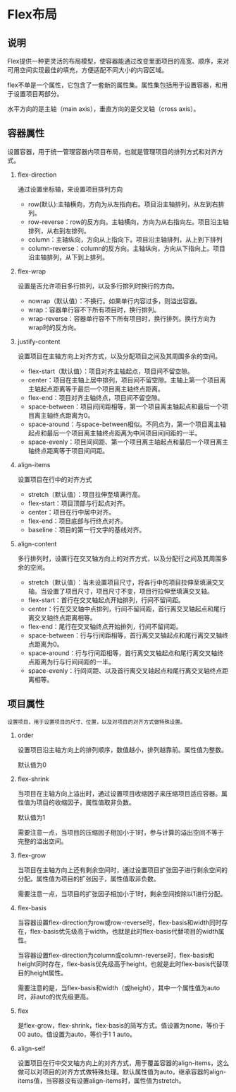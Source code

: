 # Flex布局

## 说明

Flex提供一种更灵活的布局模型，使容器能通过改变里面项目的高宽、顺序，来对可用空间实现最佳的填充，方便适配不同大小的内容区域。

flex不单是一个属性，它包含了一套新的属性集。属性集包括用于设置容器，和用于设置项目两部分。

水平方向的是主轴（main axis），垂直方向的是交叉轴（cross axis）。

## 容器属性

设置容器，用于统一管理容器内项目布局，也就是管理项目的排列方式和对齐方式。

1. flex-direction
   
    通过设置坐标轴，来设置项目排列方向

    - row(默认):主轴横向，方向为从左指向右。项目沿主轴排列，从左到右排列。
    - row-reverse：row的反方向。主轴横向，方向为从右指向左。项目沿主轴排列，从右到左排列。
    - column：主轴纵向，方向从上指向下。项目沿主轴排列，从上到下排列
    - column-reverse：column的反方向。主轴纵向，方向从下指向上。项目沿主轴排列，从下到上排列。

2. flex-wrap

    设置是否允许项目多行排列，以及多行排列时换行的方向。

    - nowrap（默认值）：不换行。如果单行内容过多，则溢出容器。
    - wrap：容器单行容不下所有项目时，换行排列。
    - wrap-reverse：容器单行容不下所有项目时，换行排列。换行方向为wrap时的反方向。

3. justify-content
   
    设置项目在主轴方向上对齐方式，以及分配项目之间及其周围多余的空间。

    - flex-start（默认值）：项目对齐主轴起点，项目间不留空隙。
    - center：项目在主轴上居中排列，项目间不留空隙。主轴上第一个项目离主轴起点距离等于最后一个项目离主轴终点距离。
    - flex-end：项目对齐主轴终点，项目间不留空隙。
    - space-between：项目间间距相等，第一个项目离主轴起点和最后一个项目离主轴终点距离为0。
    - space-around：与space-between相似。不同点为，第一个项目离主轴起点和最后一个项目离主轴终点距离为中间项目间间距的一半。
    - space-evenly：项目间间距、第一个项目离主轴起点和最后一个项目离主轴终点距离等于项目间间距。

4. align-items

    设置项目在行中的对齐方式

    - stretch（默认值）：项目拉伸至填满行高。
    - flex-start：项目顶部与行起点对齐。
    - center：项目在行中居中对齐。
    - flex-end：项目底部与行终点对齐。
    - baseline：项目的第一行文字的基线对齐。

5. align-content

    多行排列时，设置行在交叉轴方向上的对齐方式，以及分配行之间及其周围多余的空间。

    - stretch（默认值）：当未设置项目尺寸，将各行中的项目拉伸至填满交叉轴。当设置了项目尺寸，项目尺寸不变，项目行拉伸至填满交叉轴。
    - flex-start：首行在交叉轴起点开始排列，行间不留间距。
    - center：行在交叉轴中点排列，行间不留间距，首行离交叉轴起点和尾行离交叉轴终点距离相等。
    - flex-end：尾行在交叉轴终点开始排列，行间不留间距。
    - space-between：行与行间距相等，首行离交叉轴起点和尾行离交叉轴终点距离为0。
    - space-around：行与行间距相等，首行离交叉轴起点和尾行离交叉轴终点距离为行与行间间距的一半。
    - space-evenly：行间间距、以及首行离交叉轴起点和尾行离交叉轴终点距离相等。

## 项目属性

    设置项目，用于设置项目的尺寸、位置，以及对项目的对齐方式做特殊设置。


1. order
    
    设置项目沿主轴方向上的排列顺序，数值越小，排列越靠前。属性值为整数。

    默认值为0

2. flex-shrink

    当项目在主轴方向上溢出时，通过设置项目收缩因子来压缩项目适应容器。属性值为项目的收缩因子，属性值取非负数。

    默认值为1

    需要注意一点，当项目的压缩因子相加小于1时，参与计算的溢出空间不等于完整的溢出空间。

3. flex-grow
   
    当项目在主轴方向上还有剩余空间时，通过设置项目扩张因子进行剩余空间的分配。属性值为项目的扩张因子，属性值取非负数。

    需要注意一点，当项目的扩张因子相加小于1时，剩余空间按除以1进行分配。

4. flex-basis

    当容器设置flex-direction为row或row-reverse时，flex-basis和width同时存在，flex-basis优先级高于width，也就是此时flex-basis代替项目的width属性。

    当容器设置flex-direction为column或column-reverse时，flex-basis和height同时存在，flex-basis优先级高于height，也就是此时flex-basis代替项目的height属性。

    需要注意的是，当flex-basis和width（或height），其中一个属性值为auto时，非auto的优先级更高。

5. flex

    是flex-grow，flex-shrink，flex-basis的简写方式。值设置为none，等价于00 auto。值设置为auto，等价于1 1 auto。

6. align-self

    设置项目在行中交叉轴方向上的对齐方式，用于覆盖容器的align-items，这么做可以对项目的对齐方式做特殊处理。默认属性值为auto，继承容器的align-items值，当容器没有设置align-items时，属性值为stretch。
